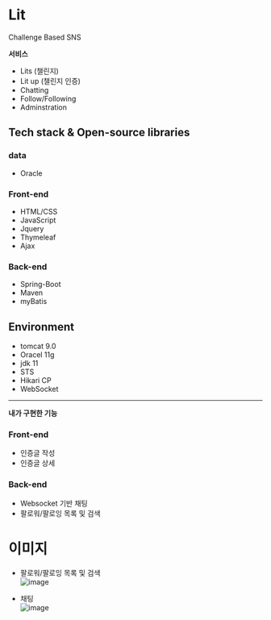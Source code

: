 # Lit
Challenge Based SNS
 
 **서비스**
 - Lits (챌린지)
 - Lit up (챌린지 인증)
 - Chatting
 - Follow/Following
 - Adminstration

 ## Tech stack & Open-source libraries
 ### data
 * Oracle
### Front-end
 *  HTML/CSS
 *  JavaScript
 *  Jquery
 *  Thymeleaf
 *  Ajax
### Back-end
 * Spring-Boot
 * Maven
 * myBatis
 
## Environment  
  *  tomcat 9.0
  *  Oracel 11g
  *  jdk 11
  *  STS
  *  Hikari CP
  *  WebSocket
  
----
**내가 구현한 기능**
### Front-end
* 인증글 작성
* 인증글 상세

### Back-end
* Websocket 기반 채팅
* 팔로워/팔로잉 목록 및 검색

# 이미지

* 팔로워/팔로잉 목록 및 검색  
![image](https://user-images.githubusercontent.com/93972072/178234598-8bdfde74-2cea-4326-8fc2-b0b8083d559c.png)


* 채팅  
![image](https://user-images.githubusercontent.com/93972072/178234991-f0f3bbd2-ea59-4f61-ae2f-092055060927.png)

